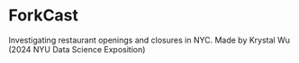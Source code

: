 # ForkCast
Investigating restaurant openings and closures in NYC. 
Made by Krystal Wu (2024 NYU Data Science Exposition)

